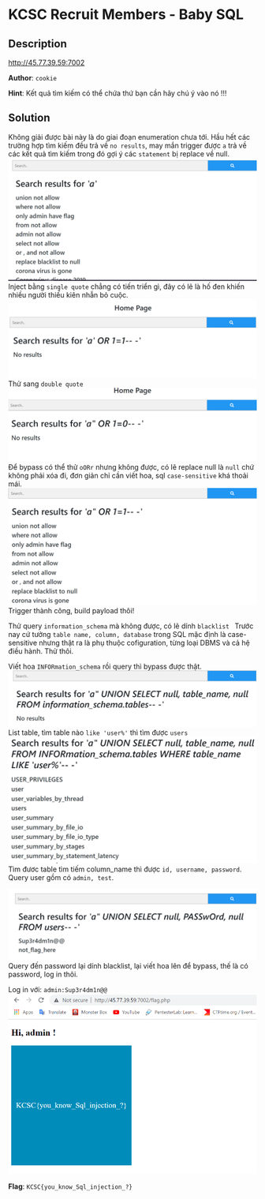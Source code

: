 # KCSC Recruit Members - Baby SQL

## Description
http://45.77.39.59:7002

**Author**: `cookie`

**Hint**: Kết quả tìm kiếm có thể chứa thứ bạn cần hãy chú ý vào nó !!!
## Solution
Không giải được bài này là do giai đoạn enumeration chưa tới. Hầu hết các trường hợp tìm kiếm đều trả về `no results`, may mắn trigger được `a` trả về các kết quả tìm kiếm trong đó gợi ý các `statement` bị replace về null.
![random](1.png)
Inject bằng `single quote` chẳng có tiến triển gì, đây có lẽ là hố đen khiến nhiều người thiếu kiên nhẫn bỏ cuộc.
![single quote](2.png)
Thử sang `double quote`
![double quote](3-1.png)
Để bypass có thể thử `oORr` nhưng không được, có lẽ replace null là `null` chứ không phải xóa đi, đơn giản chỉ cần viết hoa, sql `case-sensitive` khá thoải mái.
![double quote trigger](4.png)
Trigger thành công, build payload thôi!

Thử query `information_schema` mà không được, có lẽ dính `blacklist
`
Trước nay cứ tưởng `table name, column, database` trong SQL mặc định là case-sensitive nhưng thật ra là phụ thuộc cofiguration, từng loại DBMS và cả hệ điều hành. Thử thôi.

Viết hoa `INFORmation_schema` rồi query thì bypass được thật.
![INFORmation_schema](5.png)
List table, tìm table nào `like 'user%'` thì tìm được `users`
![list tables](6.png)
Tìm đươc table tìm tiếm column_name thì được `id, username, password`. Query user gồm có `admin, test`.

![admin password](7.png)
Query đến password lại dính blacklist, lại viết hoa lên để bypass, thế là có password, log in thôi.

Log in với: `admin:Sup3r4dm1n@@`
![flag](8.png)

**Flag**: `KCSC{you_know_Sql_injection_?}`
